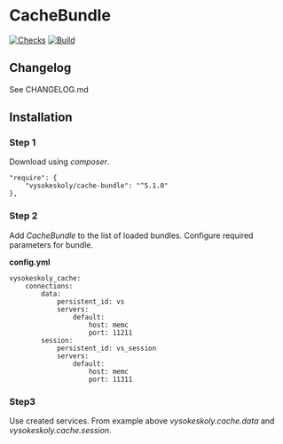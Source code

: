 CacheBundle
==============

[![Checks](https://github.com/vysokeskoly/cache-bundle/actions/workflows/checks.yaml/badge.svg)](https://github.com/vysokeskoly/cache-bundle/actions/workflows/checks.yaml)
[![Build](https://github.com/vysokeskoly/cache-bundle/actions/workflows/php-checks.yaml/badge.svg)](https://github.com/vysokeskoly/cache-bundle/actions/workflows/php-checks.yaml)


Changelog
---------
See CHANGELOG.md

Installation
------------

### Step 1

Download using *composer*.

    "require": {
        "vysokeskoly/cache-bundle": "^5.1.0"
    },

### Step 2

Add *CacheBundle* to the list of loaded bundles. Configure required parameters for bundle.

**config.yml**

    vysokeskoly_cache:
        connections:
            data:
                persistent_id: vs
                servers:
                    default:
                        host: memc
                        port: 11211
            session:
                persistent_id: vs_session
                servers:
                    default:
                        host: memc
                        port: 11311

### Step3

Use created services. From example above *vysokeskoly.cache.data* and *vysokeskoly.cache.session*.
